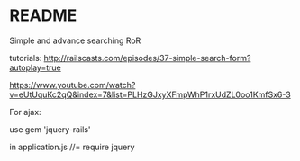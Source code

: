 # README

Simple and advance searching RoR

tutorials:
http://railscasts.com/episodes/37-simple-search-form?autoplay=true

https://www.youtube.com/watch?v=eUtUquKc2qQ&index=7&list=PLHzGJxyXFmpWhP1rxUdZL0oo1KmfSx6-3


For ajax:

use gem 'jquery-rails'

in application.js
//= require jquery